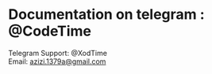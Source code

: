 # Documentation on telegram : @CodeTime
Telegram Support: @XodTime </br>
Email: azizi.1379a@gmail.com
